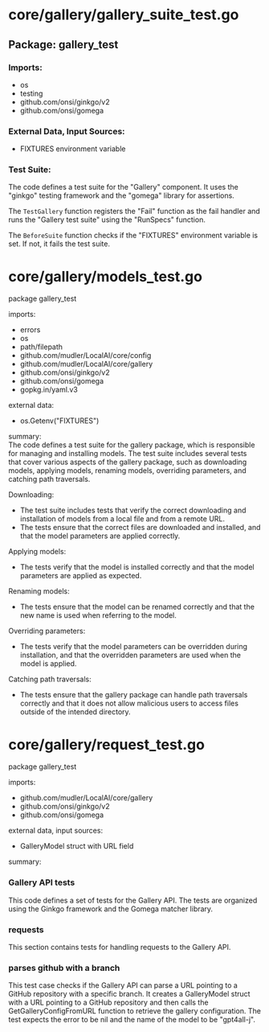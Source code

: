 # core/gallery/gallery_suite_test.go  
## Package: gallery_test  
  
### Imports:  
  
- os  
- testing  
- github.com/onsi/ginkgo/v2  
- github.com/onsi/gomega  
  
### External Data, Input Sources:  
  
- FIXTURES environment variable  
  
### Test Suite:  
  
The code defines a test suite for the "Gallery" component. It uses the "ginkgo" testing framework and the "gomega" library for assertions.  
  
The `TestGallery` function registers the "Fail" function as the fail handler and runs the "Gallery test suite" using the "RunSpecs" function.  
  
The `BeforeSuite` function checks if the "FIXTURES" environment variable is set. If not, it fails the test suite.  
  
# core/gallery/models_test.go  
package gallery_test  
  
imports:  
- errors  
- os  
- path/filepath  
- github.com/mudler/LocalAI/core/config  
- github.com/mudler/LocalAI/core/gallery  
- github.com/onsi/ginkgo/v2  
- github.com/onsi/gomega  
- gopkg.in/yaml.v3  
  
external data:  
- os.Getenv("FIXTURES")  
  
summary:  
The code defines a test suite for the gallery package, which is responsible for managing and installing models. The test suite includes several tests that cover various aspects of the gallery package, such as downloading models, applying models, renaming models, overriding parameters, and catching path traversals.  
  
Downloading:  
- The test suite includes tests that verify the correct downloading and installation of models from a local file and from a remote URL.  
- The tests ensure that the correct files are downloaded and installed, and that the model parameters are applied correctly.  
  
Applying models:  
- The tests verify that the model is installed correctly and that the model parameters are applied as expected.  
  
Renaming models:  
- The tests ensure that the model can be renamed correctly and that the new name is used when referring to the model.  
  
Overriding parameters:  
- The tests verify that the model parameters can be overridden during installation, and that the overridden parameters are used when the model is applied.  
  
Catching path traversals:  
- The tests ensure that the gallery package can handle path traversals correctly and that it does not allow malicious users to access files outside of the intended directory.  
  
# core/gallery/request_test.go  
package gallery_test  
  
imports:  
- github.com/mudler/LocalAI/core/gallery  
- github.com/onsi/ginkgo/v2  
- github.com/onsi/gomega  
  
external data, input sources:  
- GalleryModel struct with URL field  
  
summary:  
### Gallery API tests  
  
This code defines a set of tests for the Gallery API. The tests are organized using the Ginkgo framework and the Gomega matcher library.  
  
### requests  
  
This section contains tests for handling requests to the Gallery API.  
  
### parses github with a branch  
  
This test case checks if the Gallery API can parse a URL pointing to a GitHub repository with a specific branch. It creates a GalleryModel struct with a URL pointing to a GitHub repository and then calls the GetGalleryConfigFromURL function to retrieve the gallery configuration. The test expects the error to be nil and the name of the model to be "gpt4all-j".  
  
  
  
